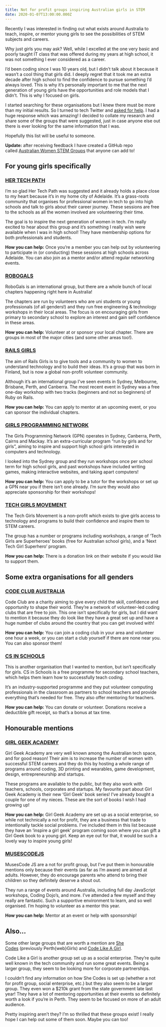 ```yaml
---
title: Not for profit groups inspiring Australian girls in STEM
date: 2020-01-07T13:00:00.000Z
---
```


Recently I was interested in finding out what exists around Australia to teach, inspire, or mentor young girls to see the possibilities of STEM subjects and careers.

Why just girls you may ask? Well, while I excelled at the one very basic and poorly taught IT class that was offered during my years at high school, it was not something I ever considered as a career.

I’d been coding since I was 10 years old, but I didn’t talk about it because it wasn’t a cool thing that girls did. I deeply regret that it took me an extra decade after high school to find the confidence to pursue something I’d always loved. This is why it’s personally important to me that the next generation of young girls have the opportunities and role models that I didn’t. This is why I focused on girls.

I started searching for these organisations but I knew there must be more than my initial results. So I turned to tech Twitter and [asked for help](https://twitter.com/TarynEwens/status/1207167827230117888?s=20). I had a huge response which was amazing! I decided to collate my research and share some of the groups that were suggested, just in case anyone else out there is ever looking for the same information that I was.

Hopefully this list will be useful to someone.

**Update:** after receiving feedback I have created a GitHub repo called [Australian Women STEM Groups](https://github.com/tarynewens/australian-women-stem-groups) that anyone can add to!

## For young girls specifically

### [HER TECH PATH](https://hertechpath.org/)

I’m so glad Her Tech Path was suggested and it already holds a place close to my heart because it’s in my home city of Adelaide. It’s a grass-roots community that organises for professional women in tech to go into high schools and talk to girls about their career journey. These sessions are free to the schools as all the women involved are volunteering their time.

The goal is to inspire the next generation of women in tech. I’m really excited to hear about this group and it’s something I really wish were available when I was in high school! They have membership options for both professionals and students.

**How you can help:** Once you’re a member you can help out by volunteering to participate in (or conducting) these sessions at high schools across Adelaide. You can also join as a mentor and/or attend regular networking events.

### [ROBOGALS](https://my.robogals.org/chapters/)

RoboGals is an international group, but there are a whole bunch of local chapters happening right here in Australia!

The chapters are run by volunteers who are uni students or young professionals (of all genders!) and they run free engineering & technology workshops in their local areas. The focus is on encouraging girls from primary to secondary school to explore an interest and gain self confidence in these areas.

**How you can help:** Volunteer at or sponsor your local chapter. There are groups in most of the major cities (and some other areas too!).

### [RAILS GIRLS](https://twitter.com/RailsGirls_AU)

The aim of Rails Girls is to give tools and a community to women to understand technology and to build their ideas. It’s a group that was born in Finland, but is now a global non-profit volunteer community.

Although it’s an international group I’ve seen events in Sydney, Melbourne, Brisbane, Perth, and Canberra. The most recent event in Sydney was a free one-day workshop with two tracks (beginners and not so beginners) of Ruby on Rails.

**How you can help:** You can apply to mentor at an upcoming event, or you can sponsor the individual chapters.

### [GIRLS PROGRAMMING NETWORK](http://girlsprogramming.network/)

The Girls Programming Network (GPN) operates in Sydney, Canberra, Perth, Cairns and Mackay. It’s an extra-curricular program “run by girls and for girls”, aiming to inspire and support high school girls interested in computers and technology.

I looked into the Sydney group and they run workshops once per school term for high school girls, and past workshops have included writing games, making interactive websites, and taking apart computers!

**How you can help:** You can apply to be a tutor for the workshops or set up a GPN near you if there isn’t one already. I’m sure they would also appreciate sponsorship for their workshops!

### [TECH GIRLS MOVEMENT](https://www.techgirlsmovement.org/)

The Tech Girls Movement is a non-profit which exists to give girls access to technology and programs to build their confidence and inspire them to STEM careers.

The group has a number or programs including workshops, a range of ‘Tech Girls are Superheroes’ books (free for Australian school girls), and a ‘Next Tech Girl Superhero’ program.

**How you can help:** There is a donation link on their website if you would like to support them.

## Some extra organisations for all genders

### [CODE CLUB AUSTRALIA](https://codeclubau.org/)

Code Club are a charity aiming to give every child the skill, confidence and opportunity to shape their world. They’re a network of volunteer-led coding clubs that are free to join. This one isn’t specifically for girls, but I did want to mention it because they do look like they have a great set up and have a huge number of clubs around the country that you can get involved with!

**How you can help:** You can join a coding club in your area and volunteer one hour a week, or you can start a club yourself if there are none near you. You can also sponsor them!

### [CS IN SCHOOLS](https://csinschools.com/)

This is another organisation that I wanted to mention, but isn’t specifically for girls. CS in Schools is a free programme for secondary school teachers, which helps them learn how to successfully teach coding.

It’s an industry-supported programme and they put volunteer computing professionals in the classroom as partners to school teachers and provide everything that’s needed for free. They also offer mentoring for teachers.

**How you can help:** You can donate or volunteer. Donations receive a deductible gift receipt, so that’s a bonus at tax time.

## Honourable mentions

### [GIRL GEEK ACADEMY](https://girlgeekacademy.com/)

Girl Geek Academy are very well known among the Australian tech space, and for good reason! Their aim is to increase the number of women with successful STEM careers and they do this by hosting a whole range of programs around coding, 3D printing and wearables, game development, design, entrepreneurship and startups.

These programs are available to the public, but they also work with teachers, schools, corporates and startups. My favourite part about Girl Geek Academy is their new ‘Girl Geek’ book series! I’ve already bought a couple for one of my nieces. These are the sort of books I wish I had growing up!

**How you can help:** Girl Geek Academy are set up as a social enterprise, so while not technically a not for profit, they are a business that trade to intentionally tackle social problems. I’ve included them in this list because they have an ‘inspire a girl geek’ program coming soon where you can gift a Girl Geek book to a young girl. Keep an eye out for that, it would be such a lovely way to inspire young girls!

### [MUSESCODEJS](https://musescodejs.org/)

MusesCode JS are a not for profit group, but I’ve put them in honourable mentions only because their events (as far as I’m aware) are aimed at adults. However, they do encourage parents who attend to bring their children so they definitely deserve a shout out.

They run a range of events around Australia, including full day JavaScript workshops, Coding Dojo’s, and more. I’ve attended a few myself and they really are fantastic. Such a supportive environment to learn, and so well organised. I’m hoping to volunteer as a mentor this year.

**How you can help:** Mentor at an event or help with sponsorship!

## Also…

Some other large groups that are worth a mention are [She Codes](https://shecodes.com.au/) (previously Perth{web}Girls) and [Code Like A Girl](https://www.codelikeagirl.com/).

Code Like a Girl is another group set up as a social enterprise. They’re quite well known in the tech community and run some great events. Being a larger group, they seem to be looking more for corporate partnerships.

I couldn’t find any information on how She Codes is set up (whether a not for profit group, social enterprise, etc.) but they also seem to be a larger group. They even won a $210k grant from the state government late last year! They have a lot of mentoring opportunities at their events so definitely worth a look if you’re in Perth. They seem to be focused on more of an adult audience.

Pretty inspiring aren’t they? I’m so thrilled that these groups exist! I really hope I can help out some of them soon. Maybe you can too!

